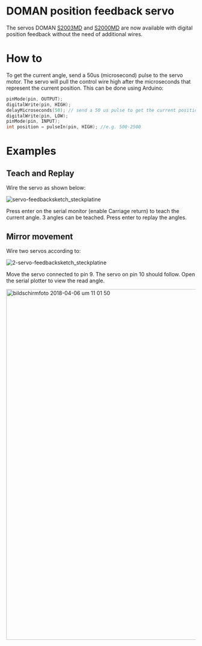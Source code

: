# DOMAN position feedback servo

The servos DOMAN [S2003MD](http://micropede.de/shop/doman-s2003md) and [S2000MD](http://micropede.de/shop/doman-s2000md) are now available with digital position feedback without the need of additional wires.

# How to
To get the current angle, send a 50us (microsecond) pulse to the servo motor. The servo will pull the control wire high after the microseconds that represent the current position.
This can be done using Arduino:
```C++
pinMode(pin, OUTPUT);
digitalWrite(pin, HIGH);
delayMicroseconds(50); // send a 50 us pulse to get the current position
digitalWrite(pin, LOW);
pinMode(pin, INPUT);
int position = pulseIn(pin, HIGH); //e.g. 500-2500
```

# Examples
## Teach and Replay
Wire the servo as shown below:

![servo-feedbacksketch_steckplatine](https://user-images.githubusercontent.com/3062564/38412016-ace14fe4-3988-11e8-8465-46ee4870c5ab.png)

Press enter on the serial  monitor (enable Carriage return) to teach the current angle. 3 angles can be teached. Press enter to replay the angles.

## Mirror movement

Wire two servos according to:

![2-servo-feedbacksketch_steckplatine](https://user-images.githubusercontent.com/3062564/38412015-acbb7d78-3988-11e8-9c4d-44a8e7eec516.png)
 
 Move the servo connected to pin 9. The servo on pin 10 should follow. Open the serial plotter to view the read angle.
 
 <img width="932" alt="bildschirmfoto 2018-04-06 um 11 01 50" src="https://user-images.githubusercontent.com/3062564/38412581-f2f374fc-3989-11e8-88e0-f0e90560667a.png">
